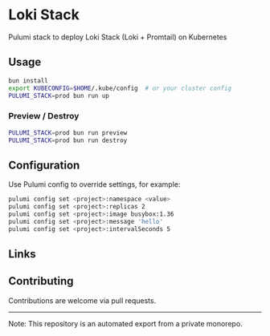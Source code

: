 # Loki Stack

Pulumi stack to deploy Loki Stack (Loki + Promtail) on Kubernetes

## Usage

```bash
bun install
export KUBECONFIG=$HOME/.kube/config  # or your cluster config
PULUMI_STACK=prod bun run up
```

### Preview / Destroy

```bash
PULUMI_STACK=prod bun run preview
PULUMI_STACK=prod bun run destroy
```

## Configuration

Use Pulumi config to override settings, for example:

```bash
pulumi config set <project>:namespace <value>
pulumi config set <project>:replicas 2
pulumi config set <project>:image busybox:1.36
pulumi config set <project>:message 'hello'
pulumi config set <project>:intervalSeconds 5
```

## Links


## Contributing

Contributions are welcome via pull requests.

---
Note: This repository is an automated export from a private monorepo.
